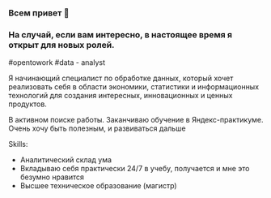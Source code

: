 ### Всем привет 👋

### На случай, если вам интересно, в настоящее время я открыт для новых ролей.
\#opentowork \#data - analyst 


Я начинающий специалист по обработке данных, который хочет реализовать себя в области экономики, статистики и информационных технологий для создания интересных, инновационных и ценных продуктов.


В активном поиске работы. Заканчиваю обучение в Яндекс-практикуме. Очень хочу быть полезным, и развиваться дальше

Skills:
- Аналитический склад ума
- Вкладываю себя практически 24/7 в учебу, получается и мне это безумно нравится
- Высшее техническое образование (магистр)
